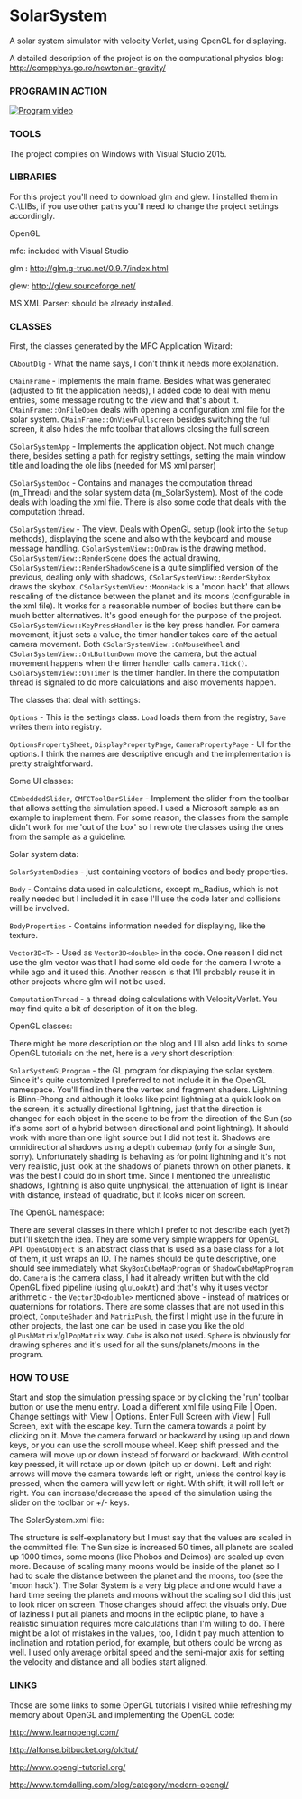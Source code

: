 # SolarSystem
A solar system simulator with velocity Verlet, using OpenGL for displaying.

A detailed description of the project is on the computational physics blog: http://compphys.go.ro/newtonian-gravity/

### PROGRAM IN ACTION

[![Program video](https://img.youtube.com/vi/prh2CCTkVLo/0.jpg)](https://youtu.be/prh2CCTkVLo)

### TOOLS

The project compiles on Windows with Visual Studio 2015.

### LIBRARIES

For this project you'll need to download glm and glew. I installed them in C:\LIBs, if you use other paths you'll need to change the project settings accordingly.

OpenGL

mfc: included with Visual Studio
 
glm : http://glm.g-truc.net/0.9.7/index.html

glew: http://glew.sourceforge.net/

MS XML Parser: should be already installed.

### CLASSES

First, the classes generated by the MFC Application Wizard:

`CAboutDlg` - What the name says, I don't think it needs more explanation.

`CMainFrame` - Implements the main frame. Besides what was generated (adjusted to fit the application needs), I added code to deal with menu entries, some message routing to the view and that's about it. `CMainFrame::OnFileOpen` deals with opening a configuration xml file for the solar system. `CMainFrame::OnViewFullscreen` besides switching the full screen, it also hides the mfc toolbar that allows closing the full screen.

`CSolarSystemApp` - Implements the application object. Not much change there, besides setting a path for registry settings, setting the main window title and loading the ole libs (needed for MS xml parser)

`CSolarSystemDoc` - Contains and manages the computation thread (m_Thread) and the solar system data (m_SolarSystem). Most of the code deals with loading the xml file. There is also some code that deals with the computation thread.

`CSolarSystemView` - The view. Deals with OpenGL setup (look into the `Setup` methods), displaying the scene and also with the keyboard and mouse message handling. `CSolarSystemView::OnDraw` is the drawing method. `CSolarSystemView::RenderScene` does the actual drawing, `CSolarSystemView::RenderShadowScene` is a quite simplified version of the previous, dealing only with shadows, `CSolarSystemView::RenderSkybox` draws the skybox.  `CSolarSystemView::MoonHack` is a 'moon hack' that allows rescaling of the distance between the planet and its moons (configurable in the xml file). It works for a reasonable number of bodies but there can be much better alternatives. It's good enough for the purpose of the project. `CSolarSystemView::KeyPressHandler` is the key press handler. For camera movement, it just sets a value, the timer handler takes care of the actual camera movement. Both `CSolarSystemView::OnMouseWheel` and `CSolarSystemView::OnLButtonDown` move the camera, but the actual movement happens when the timer handler calls `camera.Tick()`. `CSolarSystemView::OnTimer` is the timer handler. In there the computation thread is signaled to do more calculations and also movements happen.

The classes that deal with settings:

`Options` - This is the settings class. `Load` loads them from the registry, `Save` writes them into registry.

`OptionsPropertySheet`, `DisplayPropertyPage`, `CameraPropertyPage` - UI for the options. I think the names are descriptive enough and the implementation is pretty straightforward.

Some UI classes:

`CEmbeddedSlider`, `CMFCToolBarSlider` - Implement the slider from the toolbar that allows setting the simulation speed. I used a Microsoft sample as an example to implement them. For some reason, the classes from the sample didn't work for me 'out of the box' so I rewrote the classes using the ones from the sample as a guideline.

Solar system data:

`SolarSystemBodies` - just containing vectors of bodies and body properties. 

`Body` - Contains data used in calculations, except m_Radius, which is not really needed but I included it in case I'll use the code later and collisions will be involved.

`BodyProperties` - Contains information needed for displaying, like the texture.

`Vector3D<T>` - Used as `Vector3D<double>` in the code. One reason I did not use the glm vector was that I had some old code for the camera I wrote a while ago and it used this. Another reason is that I'll probably reuse it in other projects where glm will not be used.

`ComputationThread` - a thread doing calculations with VelocityVerlet. You may find quite a bit of description of it on the blog.

OpenGL classes:

There might be more description on the blog and I'll also add links to some OpenGL tutorials on the net, here is a very short description:

`SolarSystemGLProgram` - the GL program for displaying the solar system. Since it's quite customized I preferred to not include it in the OpenGL namespace. You'll find in there the vertex and fragment shaders. Lightning is Blinn-Phong and although it looks like point lightning at a quick look on the screen, it's actually directional lightning, just that the direction is changed for each object in the scene to be from the direction of the Sun (so it's some sort of a hybrid between directional and point lightning). It should work with more than one light source but I did not test it. Shadows are omnidirectional shadows using a depth cubemap (only for a single Sun, sorry). Unfortunately shading is behaving as for point lightning and it's not very realistic, just look at the shadows of planets thrown on other planets. It was the best I could do in short time. Since I mentioned the unrealistic shadows, lightning is also quite unphysical, the attenuation of light is linear with distance, instead of quadratic, but it looks nicer on screen.

The OpenGL namespace:

There are several classes in there which I prefer to not describe each (yet?) but I'll sketch the idea. They are some very simple wrappers for OpenGL API. `OpenGLObject` is an abstract class that is used as a base class for a lot of them, it just wraps an ID. The names should be quite descriptive, one should see immediately what `SkyBoxCubeMapProgram` or `ShadowCubeMapProgram` do. `Camera` is the camera class, I had it already written but with the old OpenGL fixed pipeline (using `gluLookAt`) and that's why it uses vector arithmetic - the `Vector3D<double>` mentioned above - instead of matrices or quaternions for rotations. There are some classes that are not used in this project, `ComputeShader` and `MatrixPush`, the first I might use in the future in other projects, the last one can be used in case you like the old `glPushMatrix`/`glPopMatrix` way. `Cube` is also not used. `Sphere` is obviously for drawing spheres and it's used for all the suns/planets/moons in the program. 


### HOW TO USE

Start and stop the simulation pressing space or by clicking the 'run' toolbar button or use the menu entry. Load a different xml file using File | Open. Change settings with View | Options. Enter Full Screen with View | Full Screen, exit with the escape key. Turn the camera towards a point by clicking on it. Move the camera forward or backward by using up and down keys, or you can use the scroll mouse wheel. Keep shift pressed and the camera will move up or down instead of forward or backward. With control key pressed, it will rotate up or down (pitch up or down). Left and right arrows will move the camera towards left or right, unless the control key is pressed, when the camera will yaw left or right. With shift, it will roll left or right. You can increase/decrease the speed of the simulation using the slider on the toolbar or +/- keys.

The SolarSystem.xml file:

The structure is self-explanatory but I must say that the values are scaled in the committed file: The Sun size is increased 50 times, all planets are scaled up 1000 times, some moons (like Phobos and Deimos) are scaled up even more. Because of scaling many moons would be inside of the planet so I had to scale the distance between the planet and the moons, too (see the 'moon hack'). The Solar System is a very big place and one would have a hard time seeing the planets and moons without the scaling so I did this just to look nicer on screen. Those changes should affect the visuals only. Due of laziness I put all planets and moons in the ecliptic plane, to have a realistic simulation requires more calculations than I'm willing to do. There might be a lot of mistakes in the values, too, I didn't pay much attention to inclination and rotation period, for example, but others could be wrong as well. I used only average orbital speed and the semi-major axis for setting the velocity and distance and all bodies start aligned.

### LINKS

Those are some links to some OpenGL tutorials I visited while refreshing my memory about OpenGL and implementing the OpenGL code:

http://www.learnopengl.com/ 

http://alfonse.bitbucket.org/oldtut/ 

http://www.opengl-tutorial.org/ 

http://www.tomdalling.com/blog/category/modern-opengl/
